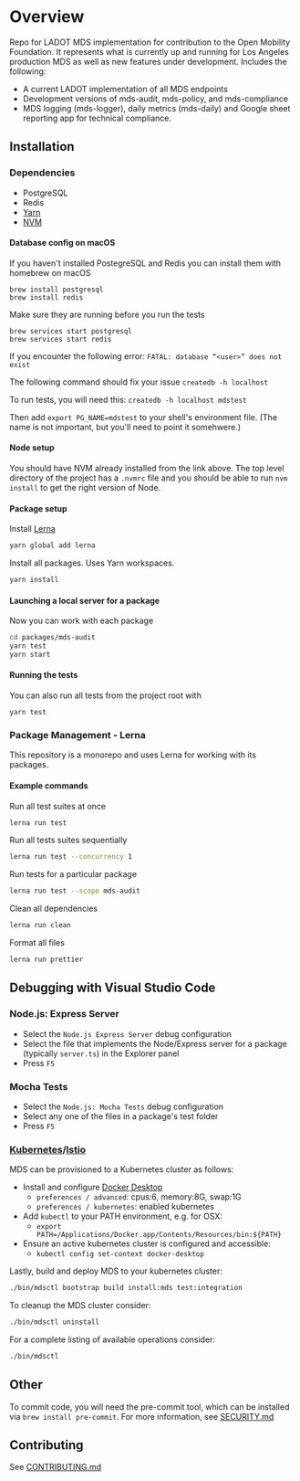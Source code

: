 # Overview

Repo for LADOT MDS implementation for contribution to the Open Mobility Foundation.  It represents what is currently up and running for Los Angeles production MDS as well as new features under development.  Includes the following:

* A current LADOT implementation of all MDS endpoints
* Development versions of mds-audit, mds-policy, and mds-compliance
* MDS logging (mds-logger), daily metrics (mds-daily) and Google sheet reporting app for technical compliance.

## Installation

### Dependencies

* PostgreSQL
* Redis
* [Yarn](https://yarnpkg.com/en/docs/install#mac-stable)
* [NVM](https://github.com/nvm-sh/nvm#installation-and-update)

#### Database config on macOS
If you haven't installed PostegreSQL and Redis you can install them with homebrew on macOS
```
brew install postgresql
brew install redis
```

Make sure they are running before you run the tests
```
brew services start postgresql
brew services start redis
```

If you encounter the following error:
`FATAL: database “<user>” does not exist`

The following command should fix your issue
`createdb -h localhost`

To run tests, you will need this:
`createdb -h localhost mdstest`

Then add `export PG_NAME=mdstest` to your shell's environment file.  (The name is not important, but you'll need to point it somehwere.)

#### Node setup

You should have NVM already installed from the link above.  The top level directory of the project has a `.nvmrc` file and you should be able to run `nvm install` to get the right version of Node.

#### Package setup
Install [Lerna](https://lerna.js.org/)

```sh
yarn global add lerna
```

Install all packages.  Uses Yarn workspaces.

```sh
yarn install
```

#### Launching a local server for a package
Now you can work with each package

```sh
cd packages/mds-audit
yarn test
yarn start
```

#### Running the tests
You can also run all tests from the project root with
```
yarn test
```

### Package Management - Lerna

This repository is a monorepo and uses Lerna for working with its packages.

#### Example commands

Run all test suites at once

```sh
lerna run test
```

Run all tests suites sequentially

```sh
lerna run test --concurrency 1
```

Run tests for a particular package

```sh
lerna run test --scope mds-audit
```

Clean all dependencies

```sh
lerna run clean
```

Format all files

```sh
lerna run prettier
```

## Debugging with Visual Studio Code

### Node.js: Express Server

* Select the `Node.js Express Server` debug configuration
* Select the file that implements the Node/Express server for a package (typically `server.ts`) in the Explorer panel
* Press `F5`

### Mocha Tests

* Select the `Node.js: Mocha Tests` debug configuration
* Select any one of the files in a package's test folder
* Press `F5`

### [Kubernetes](https://kubernetes.io)/[Istio](https://istio.io)

MDS can be provisioned to a Kubernetes cluster as follows:

* Install and configure [Docker Desktop](https://download.docker.com/mac/stable/Docker.dmg)
  * `preferences / advanced`: cpus:6, memory:8G, swap:1G
  * `preferences / kubernetes`: enabled kubernetes
* Add `kubectl` to your PATH environment, e.g. for OSX:
  * `export PATH=/Applications/Docker.app/Contents/Resources/bin:${PATH}`
* Ensure an active kubernetes cluster is configured and accessible:
  * `kubectl config set-context docker-desktop`

Lastly, build and deploy MDS to your kubernetes cluster:

```bash
./bin/mdsctl bootstrap build install:mds test:integration
```

To cleanup the MDS cluster consider:

```bash
./bin/mdsctl uninstall
```

For a complete listing of available operations consider:

```bash
./bin/mdsctl
```

## Other

To commit code, you will need the pre-commit tool, which can be installed via `brew install pre-commit`.  For more information, see [SECURITY.md](.github/SECURITY.md)

## Contributing

See [CONTRIBUTING.md](.github/CONTRIBUTING.md)
